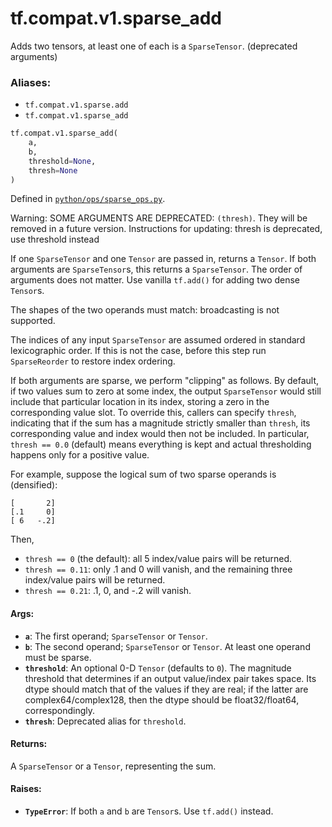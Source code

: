 <div itemscope itemtype="http://developers.google.com/ReferenceObject">
<meta itemprop="name" content="tf.compat.v1.sparse_add" />
<meta itemprop="path" content="Stable" />
</div>

# tf.compat.v1.sparse_add

Adds two tensors, at least one of each is a `SparseTensor`. (deprecated arguments)

### Aliases:

* `tf.compat.v1.sparse.add`
* `tf.compat.v1.sparse_add`

``` python
tf.compat.v1.sparse_add(
    a,
    b,
    threshold=None,
    thresh=None
)
```



Defined in [`python/ops/sparse_ops.py`](/code/stable/tensorflow/python/ops/sparse_ops.py).

<!-- Placeholder for "Used in" -->

Warning: SOME ARGUMENTS ARE DEPRECATED: `(thresh)`. They will be removed in a future version.
Instructions for updating:
thresh is deprecated, use threshold instead

If one `SparseTensor` and one `Tensor` are passed in, returns a `Tensor`.  If
both arguments are `SparseTensor`s, this returns a `SparseTensor`.  The order
of arguments does not matter.  Use vanilla `tf.add()` for adding two dense
`Tensor`s.

The shapes of the two operands must match: broadcasting is not supported.

The indices of any input `SparseTensor` are assumed ordered in standard
lexicographic order.  If this is not the case, before this step run
`SparseReorder` to restore index ordering.

If both arguments are sparse, we perform "clipping" as follows.  By default,
if two values sum to zero at some index, the output `SparseTensor` would still
include that particular location in its index, storing a zero in the
corresponding value slot.  To override this, callers can specify `thresh`,
indicating that if the sum has a magnitude strictly smaller than `thresh`, its
corresponding value and index would then not be included.  In particular,
`thresh == 0.0` (default) means everything is kept and actual thresholding
happens only for a positive value.

For example, suppose the logical sum of two sparse operands is (densified):

    [       2]
    [.1     0]
    [ 6   -.2]

Then,

* `thresh == 0` (the default): all 5 index/value pairs will be returned.
* `thresh == 0.11`: only .1 and 0 will vanish, and the remaining three
    index/value pairs will be returned.
* `thresh == 0.21`: .1, 0, and -.2 will vanish.

#### Args:


* <b>`a`</b>: The first operand; `SparseTensor` or `Tensor`.
* <b>`b`</b>: The second operand; `SparseTensor` or `Tensor`. At least one operand
  must be sparse.
* <b>`threshold`</b>: An optional 0-D `Tensor` (defaults to `0`). The magnitude
  threshold that determines if an output value/index pair takes space. Its
  dtype should match that of the values if they are real; if the latter are
  complex64/complex128, then the dtype should be float32/float64,
  correspondingly.
* <b>`thresh`</b>: Deprecated alias for `threshold`.


#### Returns:

A `SparseTensor` or a `Tensor`, representing the sum.



#### Raises:


* <b>`TypeError`</b>: If both `a` and `b` are `Tensor`s.  Use `tf.add()` instead.